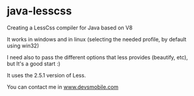 # java-lesscss
Creating a LessCss compiler for Java based on V8

It works in windows and in linux (selecting the needed profile, by default using win32)

I need also to pass the different options that less provides (beautify, etc), but It's a good start :)

It uses the 2.5.1 version of Less.

You can contact me in www.devsmobile.com

